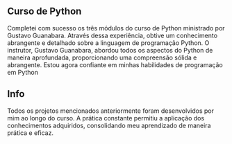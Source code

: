 ## Curso de Python
Completei com sucesso os três módulos do curso de Python ministrado por Gustavo Guanabara. 
Através dessa experiência, obtive um conhecimento abrangente e detalhado sobre a linguagem de programação Python. 
O instrutor, Gustavo Guanabara, abordou todos os aspectos do Python de maneira aprofundada, proporcionando uma compreensão sólida e abrangente. 
Estou agora confiante em minhas habilidades de programação em Python

## Info
Todos os projetos mencionados anteriormente foram desenvolvidos por mim ao longo do curso. 
A prática constante permitiu a aplicação dos conhecimentos adquiridos, consolidando meu aprendizado de maneira prática e eficaz.
